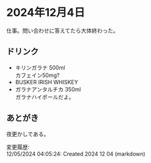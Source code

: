# 2024年12月4日

仕事。問い合わせに答えてたら大体終わった。

## ドリンク

- キリンガラナ 500ml  
カフェイン50mg?
- BUSKER IRISH WHISKEY
- ガラナアンタルチカ 350ml  
ガラナハイボールだよ。

## あとがき

夜更かしである。

変更履歴:  
12/05/2024 04:05:24: Created 2024 12 04 (markdown)  
